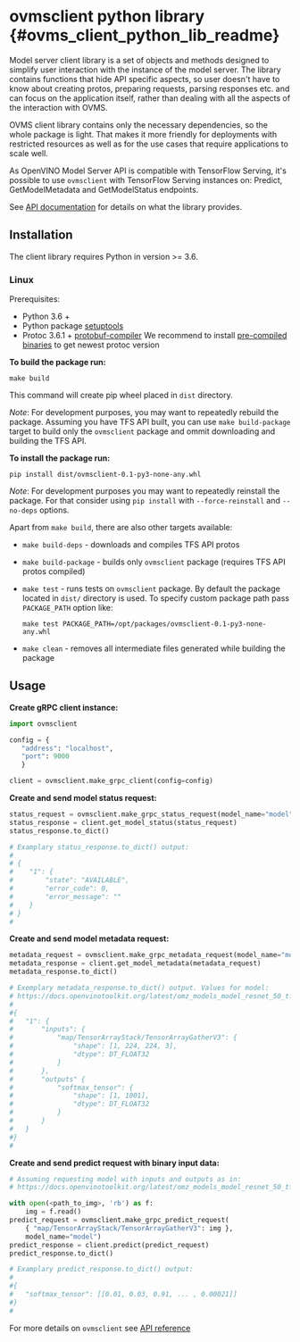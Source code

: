 # ovmsclient python library {#ovms_client_python_lib_readme}

Model server client library is a set of objects and methods designed to simplify user interaction with the instance of the model server. The library contains functions that hide API specific aspects, so user doesn't have to know about creating protos, preparing requests, parsing responses etc. and can focus on the application itself, rather than dealing with all the aspects of the interaction with OVMS.

OVMS client library contains only the necessary dependencies, so the whole package is light. That makes it more friendly for deployments with restricted resources as well as for the use cases that require applications to scale well.

As OpenVINO Model Server API is compatible with TensorFlow Serving, it's possible to use `ovmsclient` with TensorFlow Serving instances on: Predict, GetModelMetadata and GetModelStatus endpoints.

See [API documentation](docs/README.md) for details on what the library provides.


## Installation

The client library requires Python in version >= 3.6.

### Linux

Prerequisites:
 - Python 3.6 +
 - Python package [setuptools](https://pypi.org/project/setuptools/)
 - Protoc 3.6.1 + [protobuf-compiler](https://grpc.io/docs/protoc-installation/)
 We recommend to install [pre-compiled binaries](https://grpc.io/docs/protoc-installation/#install-pre-compiled-binaries-any-os) to get newest protoc version

**To build the package run:**

   `make build`

This command will create pip wheel placed in `dist` directory.

*Note*: For development purposes, you may want to repeatedly rebuild the package.
Assuming you have TFS API built, you can use `make build-package` target to build only the `ovmsclient` package and ommit downloading and building the TFS API.

**To install the package run:**

   `pip install dist/ovmsclient-0.1-py3-none-any.whl`

*Note*: For development purposes you may want to repeatedly reinstall the package.
For that consider using `pip install` with `--force-reinstall` and `--no-deps` options.

Apart from `make build`, there are also other targets available:
 - `make build-deps` - downloads and compiles TFS API protos
 - `make build-package` - builds only `ovmsclient` package (requires TFS API protos compiled)
 - `make test` - runs tests on `ovmsclient` package. By default the package located in `dist/` directory is used. To specify custom package path pass `PACKAGE_PATH` option like: 

   `make test PACKAGE_PATH=/opt/packages/ovmsclient-0.1-py3-none-any.whl`

 - `make clean` - removes all intermediate files generated while building the package


## Usage

**Create gRPC client instance:**
```python
import ovmsclient

config = {
   "address": "localhost", 
   "port": 9000
   }

client = ovmsclient.make_grpc_client(config=config)
```

**Create and send model status request:**
```python
status_request = ovmsclient.make_grpc_status_request(model_name="model")
status_response = client.get_model_status(status_request)
status_response.to_dict()

# Examplary status_response.to_dict() output:
#
# {
#    "1": {
#        "state": "AVAILABLE", 
#        "error_code": 0, 
#        "error_message": ""
#    }             
# } 
#
```

**Create and send model metadata request:**
```python
metadata_request = ovmsclient.make_grpc_metadata_request(model_name="model")
metadata_response = client.get_model_metadata(metadata_request)
metadata_response.to_dict()

# Exemplary metadata_response.to_dict() output. Values for model:
# https://docs.openvinotoolkit.org/latest/omz_models_model_resnet_50_tf.html
#
#{
#   "1": {
#       "inputs": {
#           "map/TensorArrayStack/TensorArrayGatherV3": {
#               "shape": [1, 224, 224, 3],
#               "dtype": DT_FLOAT32  
#           }
#       },
#       "outputs" {
#           "softmax_tensor": {
#               "shape": [1, 1001],
#               "dtype": DT_FLOAT32  
#           }
#       }
#   }
#}
#
```

**Create and send predict request with binary input data:**
```python
# Assuming requesting model with inputs and outputs as in:
# https://docs.openvinotoolkit.org/latest/omz_models_model_resnet_50_tf.html

with open(<path_to_img>, 'rb') as f:
    img = f.read()
predict_request = ovmsclient.make_grpc_predict_request(
    { "map/TensorArrayStack/TensorArrayGatherV3": img },
    model_name="model")
predict_response = client.predict(predict_request)
predict_response.to_dict()

# Examplary predict_response.to_dict() output:
#
#{
#   "softmax_tensor": [[0.01, 0.03, 0.91, ... , 0.00021]]
#}
#
```

For more details on `ovmsclient` see [API reference](docs/README.md)